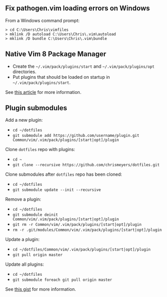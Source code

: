 ## Fix pathogen.vim loading errors on Windows
From a Windows command prompt:
```
> cd C:\Users\Chris\vimfiles
> mklink /D autoload C:\Users\Chris\.vim\autoload
> mklink /D bundle C:\Users\Chris\.vim\bundle
```

## Native Vim 8 Package Manager
  * Create the `~/.vim/pack/plugins/start` and `~/.vim/pack/plugins/opt` directories.
  * Put plugins that should be loaded on startup in  `~/.vim/pack/plugins/start`.

See [this article](https://shapeshed.com/vim-packages/) for more information.

## Plugin submodules
Add a new plugin:
  * `cd ~/dotfiles`
  * `git submodule add https://github.com/username/plugin.git Common/vim/.vim/pack/plugins/[start|opt]/plugin`

Clone `dotfiles` repo with plugins:
  * `cd ~`
  * `git clone --recursive https://github.com/chrismeyers/dotfiles.git`

Clone submodules after `dotfiles` repo has been cloned:
  * `cd ~/dotfiles`
  * `git submodule update --init --recursive`

Remove a plugin:
  * `cd ~/dotfiles`
  * `git submodule deinit Common/vim/.vim/pack/plugins/[start|opt]/plugin`
  * `git rm -r Common/vim/.vim/pack/plugins/[start|opt]/plugin`
  * `rm -r .git/modules/Common/vim/.vim/pack/plugins/[start|opt]/plugin`

Update a plugin:
  * `cd ~/dotfiles/Common/vim/.vim/pack/plugins/[start|opt]/plugin`
  * `git pull origin master`

Update all plugins:
  * `cd ~/dotfiles`
  * `git submodule foreach git pull origin master`

See [this gist](https://gist.github.com/manasthakur/d4dc9a610884c60d944a4dd97f0b3560) for more information.
